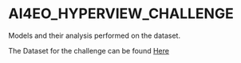 # AI4EO_HYPERVIEW_CHALLENGE
Models and their analysis performed on the dataset.

The Dataset for the challenge can be found [Here](https://platform.ai4eo.eu/seeing-beyond-the-visible-permanent/data)


